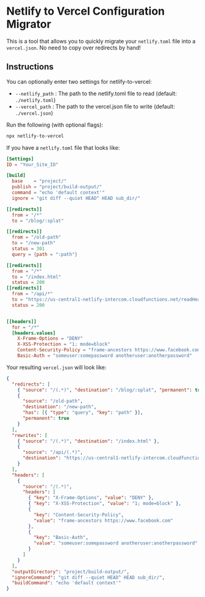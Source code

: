 # Netlify to Vercel Configuration Migrator

This is a tool that allows you to quickly migrate your `netlify.toml` file into a `vercel.json`. No need to copy over redirects by hand!

## Instructions

You can optionally enter two settings for netlify-to-vercel:

- `--netlify_path` : The path to the netlify.toml file to read (default: `./netlify.toml`)
- `--vercel_path` : The path to the vercel.json file to write (default: `./vercel.json`)

Run the following (with optional flags):

```bash
npx netlify-to-vercel
```
 
If you have a `netlify.toml` file that looks like:

```toml
[Settings]
ID = "Your_Site_ID"

[build]
  base    = "project/"
  publish = "project/build-output/"
  command = "echo 'default context'"
  ignore = "git diff --quiet HEAD^ HEAD sub_dir/"

[[redirects]]
  from = "/*"
  to = "/blog/:splat"

[[redirects]]
  from = "/old-path"
  to = "/new-path"
  status = 301
  query = {path = ":path"} 

[[redirects]]
  from = "/*"
  to = "/index.html"
  status = 200
[[redirects]]
  from = "/api/*"
  to = "https://us-central1-netlify-intercom.cloudfunctions.net/readHeaders/:splat"
  status = 200


[[headers]]
  for = "/*" 
  [headers.values]
    X-Frame-Options = "DENY"
    X-XSS-Protection = "1; mode=block"
    Content-Security-Policy = "frame-ancestors https://www.facebook.com"
    Basic-Auth = "someuser:somepassword anotheruser:anotherpassword"
```

Your resulting `vercel.json` will look like:

```json
{
  "redirects": [
    { "source": "/(.*)", "destination": "/blog/:splat", "permanent": true },
    {
      "source": "/old-path",
      "destination": "/new-path",
      "has": [{ "type": "query", "key": "path" }],
      "permanent": true
    }
  ],
  "rewrites": [
    { "source": "/(.*)", "destination": "/index.html" },
    {
      "source": "/api/(.*)",
      "destination": "https://us-central1-netlify-intercom.cloudfunctions.net/readHeaders/:splat"
    }
  ],
  "headers": [
    {
      "source": "/(.*)",
      "headers": [
        { "key": "X-Frame-Options", "value": "DENY" },
        { "key": "X-XSS-Protection", "value": "1; mode=block" },
        {
          "key": "Content-Security-Policy",
          "value": "frame-ancestors https://www.facebook.com"
        },
        {
          "key": "Basic-Auth",
          "value": "someuser:somepassword anotheruser:anotherpassword"
        }
      ]
    }
  ],
  "outputDirectory": "project/build-output/",
  "ignoreCommand": "git diff --quiet HEAD^ HEAD sub_dir/",
  "buildCommand": "echo 'default context'"
}
```
